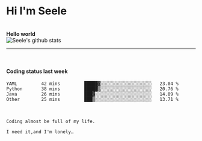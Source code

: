 <h1>Hi I'm Seele</h1>
<br>
<b> Hello world</b>
<br>
<img src="https://github-readme-stats.vercel.app/api?username=Seele0oO&show_icons=true&icon_color=0366d6&bg_color=ffffff&hide_title=true&hide=contribs&include_all_commits=true" alt="Seele's github stats"/>
<hr>
<br>
<h4>Coding status last week </h4>

<!--START_SECTION:waka-->

```text
YAML         42 mins         █████▓░░░░░░░░░░░░░░░░░░░   23.04 %
Python       38 mins         █████▒░░░░░░░░░░░░░░░░░░░   20.76 %
Java         26 mins         ███▓░░░░░░░░░░░░░░░░░░░░░   14.09 %
Other        25 mins         ███▒░░░░░░░░░░░░░░░░░░░░░   13.71 %
```

<!--END_SECTION:waka-->
<br>

    Coding almost be full of my life.

    I need it,and I'm lonely…
